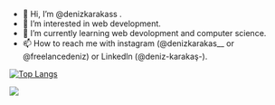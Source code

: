 - 👋 Hi, I’m @denizkarakass .
- 👀 I’m interested in web development.
- 🌱 I’m currently learning web devolopment and computer science.
- 📫 How to reach me with instagram (@denizkarakas__ or @freelancedeniz) or Linkedln (@deniz-karakaş-).


[![Top Langs](https://github-readme-stats.vercel.app/api/top-langs/?username=denizkarakass&layout=compact)](https://github.com/anuraghazra/github-readme-stats)


<img src="https://github-readme-stats.vercel.app/api?username=denizkarakass&&show_icons=true&title_color=ffffff&icon_color=bb2acf&text_color=daf7dc&bg_color=151515">



<!---
denizkarakass/denizkarakass is a ✨ special ✨ repository because its `README.md` (this file) appears on your GitHub profile.
You can click the Preview link to take a look at your changes.
--->
